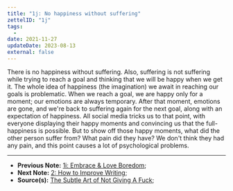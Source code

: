```yaml
---
title: "1j: No happiness without suffering"
zettelID: "1j"
tags:
  -
date: 2021-11-27
updateDate: 2023-08-13
external: false
---
```


There is no happiness without suffering. Also, suffering is not suffering while trying to reach a goal and thinking that we will be happy when we get it. The whole idea of happiness (the imagination) we await in reaching our goals is problematic. When we reach a goal, we are happy only for a moment; our emotions are always temporary. After that moment, emotions are gone, and we're back to suffering again for the next goal, along with an expectation of happiness. All social media tricks us to that point, with everyone displaying their happy moments and convincing us that the full-happiness is possible. But to show off those happy moments, what did the other person suffer from? What pain did they have? We don't think they had any pain, and this point causes a lot of psychological problems.

---

- **Previous Note:** [1i: Embrace & Love Boredom](/notes/1i/);
- **Next Note:** [2: How to Improve Writing](/notes/2/);
- **Source(s):** [The Subtle Art of Not Giving A Fuck](/books/the-subtle-art-of-not-giving-a-fuck-by-mark-manson-book-summary-review-and-notes/);

